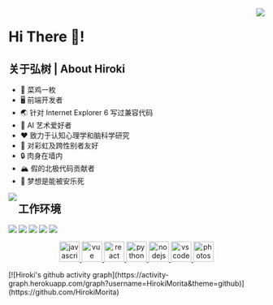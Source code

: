 <img align="right" src="https://profile-counter.glitch.me/HirokiMorita/count.svg"/>

# Hi There 👋!

## 关于弘树 | About Hiroki

- 🐔 菜鸡一枚
- 🖥️ 前端开发者
- 🌏 针对 Internet Explorer 6 写过兼容代码
- 🎨 AI 艺术爱好者
- ❤️ 致力于认知心理学和脑科学研究
- 🌈 对彩虹及跨性别者友好
- 🔒 肉身在墙内
- 🏔️ 假的北极代码贡献者
- 💉 梦想是能被安乐死

<img align="left" src="https://github-readme-stats.vercel.app/api?username=HirokiMorita&show_icons=true&theme=dark"/>

## 工作环境

[![](https://img.shields.io/badge/Linux-FCC624?style=for-the-badge&logo=linux&logoColor=black)](https://www.linux.org/)
[![](https://img.shields.io/badge/Windows-0078D6?style=for-the-badge&logo=windows&logoColor=white
)](https://www.microsoft.com/en-us/windows)
[![](https://img.shields.io/badge/Twitter-1DA1F2?style=for-the-badge&logo=twitter&logoColor=white)](https://twitter.com/HU070126000)
[![](https://img.shields.io/badge/GIT-E44C30?style=for-the-badge&logo=git&logoColor=white)](https://git-scm.com/)
[![](https://img.shields.io/badge/VSCode-0078D4?style=for-the-badge&logo=visual%20studio%20code&logoColor=white)](https://code.visualstudio.com/)

<p align="center">
   <a href="#">
      <img src="https://github.com/get-icon/geticon/raw/master/icons/javascript.svg" alt="javascript" width="40" height="40"/>
   </a>
   <a href="#">
      <img src="https://github.com/get-icon/geticon/raw/master/icons/vue.svg" alt="vue" width="40" height="40"/>
   </a>
   <a href="#">
      <img src="https://github.com/get-icon/geticon/raw/master/icons/react.svg" alt="react" width="40" height="40"/>
   </a>
   <a href="#">
      <img src="https://github.com/get-icon/geticon/raw/master/icons/python.svg" alt="python3" width="40" height="40"/>
   </a>
   <a href="#">
      <img src="https://github.com/get-icon/geticon/raw/master/icons/nodejs-icon.svg" alt="nodejs" width="40" height="40"/>
   </a>
   <a href="#">
      <img src="https://github.com/get-icon/geticon/raw/master/icons/visual-studio-code.svg" alt="vscode" width="40" height="40"/>
   </a>
   <a href="#">
      <img src="https://github.com/get-icon/geticon/raw/master/icons/adobe-photoshop.svg" alt="photoshop" width="40" height="40"/>
   </a>
<!--
   <a href="#">
      <img src="https://github.com/get-icon/geticon/raw/master/icons/html-5.svg" alt="html5" width="40" height="40"/>
   </a>
   <a href="#">
      <img src="https://github.com/get-icon/geticon/raw/master/icons/css-3.svg" alt="css3" width="40" height="40"/>
   </a>
   <a href="#">
      <img src="https://github.com/get-icon/geticon/raw/master/icons/es6.svg" alt="es6" width="40" height="40"/>
   </a>
-->
</p>
[![Hiroki's github activity graph](https://activity-graph.herokuapp.com/graph?username=HirokiMorita&theme=github)](https://github.com/HirokiMorita)
